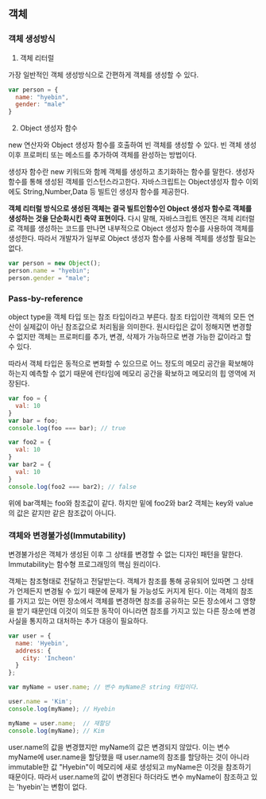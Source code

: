 ## 객체 
### 객체 생성방식 
1. 객체 리터럴 

가장 일반적인 객체 생성방식으로 간편하게 객체를 생성할 수 있다.
```jsx
var person = {
  name: "hyebin",
  gender: "male"
}
```
2. Object 생성자 함수

new 연산자와 Object 생성자 함수를 호출하여 빈 객체를 생성할 수 있다. 빈 객체 생성 이후 프로퍼티 또는 메소드를 추가하여 객체를 완성하는 방법이다.

생성자 함수란 new 키워드와 함께 객체를 생성하고 초기화하는 함수를 말한다. 생성자 함수를 통해 생성된 객체를 인스턴스라고한다. 자바스크립트는 Object생성자 함수 이외에도 String,Number,Data 등 빌트인 생성자 함수를 제공한다.

**객체 리터럴 방식으로 생성된 객체는 결국 빌트인함수인 Object 생성자 함수로 객체를 생성하는 것을 단순화시킨 축약 표현이다.** 다시 말해, 자바스크립트 엔진은 객체 리터럴로 객체를 생성하는 코드를 만나면 내부적으로 Object 생성자 함수를 사용하여 객체를 생성한다. 따라서 개발자가 일부로 Object 생성자 함수를 사용해 겍체를 생성할 필요는 없다.
```jsx
var person = new Object();
person.name = "hyebin";
person.gender = "male";
```
### Pass-by-reference
object type을 객체 타입 또는 참조 타입이라고 부른다. 참조 타입이란 객체의 모든 연산이 실제값이 아닌 참조값으로 처리됨을 의미한다. 원시타입은 값이 정해지면 변경할 수 없지만 객체는 프로퍼티를 추가, 변경, 삭제가 가능하므로 변경 가능한 값이라고 할 수 있다.

따라서 객체 타입은 동적으로 변화할 수 있으므로 어느 정도의 메모리 공간을 확보해야 하는지 예측할 수 없기 때문에 런타임에 메모리 공간을 확보하고 메모리의 힙 영역에 저장된다.
```jsx
var foo = {
  val: 10
}
var bar = foo;
console.log(foo === bar); // true

var foo2 = {
  val: 10
}
var bar2 = {
  val: 10
}
console.log(foo2 === bar2); // false 
```

위에 bar객체는 foo와 참조값이 같다. 하지만 밑에 foo2와 bar2 객체는 key와 value의 값은 같지만 같은 참조값이 아니다.

### 객체와 변경불가성(Immutability)
변경불가성은 객체가 생성된 이후 그 상태를 변경할 수 없는 디자인 패턴을 말한다. Immutability는 함수형 프로그래밍의 핵심 원리이다.

객체는 참조형태로 전달하고 전달받는다. 객체가 참조를 통해 공유되어 있따면 그 상태가 언제든지 변경될 수 있기 때문에 문제가 될 가능성도 커지게 된다. 이는 객체의 참조를 가지고 있는 어떤 장소에서 객체를 변경하면 참조를 공유하는 모든 장소에서 그 영향을 받기 때문인데 이것이 의도한 동작이 아니라면 참조를 가지고 있는 다른 장소에 변경 사실을 통지하고 대처하는 추가 대응이 필요하다.
```jsx
var user = {
  name: 'Hyebin',
  address: {
    city: 'Incheon'
  }
};

var myName = user.name; // 변수 myName은 string 타입이다.

user.name = 'Kim';
console.log(myName); // Hyebin

myName = user.name;  // 재할당
console.log(myName); // Kim
```
user.name의 값을 변경했지만 myName의 값은 변경되지 않았다. 이는 변수 myName에 user.name을 할당했을 때 user.name의 참조를 할당하는 것이 아니라 immutable한 값 "Hyebin"이 메모리에 새로 생성되고 myName은 이것을 참조하기 때문이다. 따라서 user.name의 값이 변경된다 하더라도 변수 myName이 참조하고 있는 'hyebin'는 변함이 없다.
